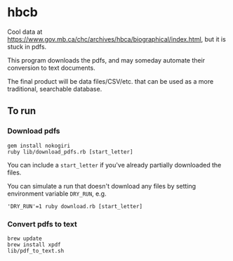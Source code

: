 # hbcb

Cool data at https://www.gov.mb.ca/chc/archives/hbca/biographical/index.html, but it is stuck in pdfs.

This program downloads the pdfs, and may someday automate their conversion to text documents.

The final product will be data files/CSV/etc. that can be used as a more traditional, searchable database.

## To run
### Download pdfs

    gem install nokogiri
    ruby lib/download_pdfs.rb [start_letter]

You can include a `start_letter` if you've already partially downloaded the files.

You can simulate a run that doesn't download any files by setting environment variable `DRY_RUN`, e.g.

    'DRY_RUN'=1 ruby download.rb [start_letter]

### Convert pdfs to text

    brew update
    brew install xpdf
    lib/pdf_to_text.sh
